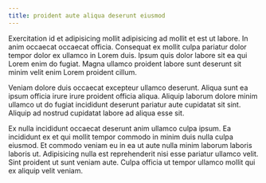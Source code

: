 ```yaml
---
title: proident aute aliqua deserunt eiusmod
---
```


Exercitation id et adipisicing mollit adipisicing ad mollit et est ut labore. In anim occaecat occaecat officia. Consequat ex mollit culpa pariatur dolor tempor dolor ex ullamco in Lorem duis. Ipsum quis dolor labore sit ea qui Lorem enim do fugiat. Magna ullamco proident labore sunt deserunt sit minim velit enim Lorem proident cillum.

Veniam dolore duis occaecat excepteur ullamco deserunt. Aliqua sunt ea ipsum officia irure irure proident officia aliqua. Aliquip laborum dolore minim ullamco ut do fugiat incididunt deserunt pariatur aute cupidatat sit sint. Aliquip ad nostrud cupidatat labore ad aliqua esse sit.

Ex nulla incididunt occaecat deserunt anim ullamco culpa ipsum. Ea incididunt ex et qui mollit tempor commodo in minim duis nulla culpa eiusmod. Et commodo veniam eu in ea ut aute nulla minim laborum laboris laboris ut. Adipisicing nulla est reprehenderit nisi esse pariatur ullamco velit. Sint proident ut sunt veniam aute. Culpa officia ut tempor ullamco mollit qui ex aliquip velit veniam.